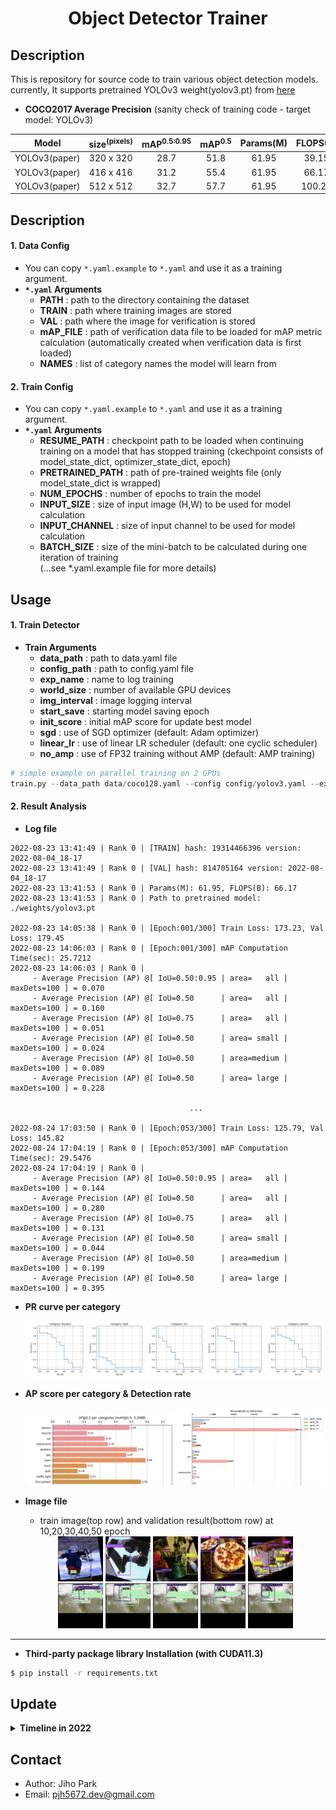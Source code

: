 # <div align="center">Object Detector Trainer</div>

## Description

This is repository for source code to train various object detection models. currently, It supports pretrained YOLOv3 weight(yolov3.pt) from [here](https://drive.google.com/drive/folders/15qXxbD7RG19uZBhG3NPWwfqt6OdksAPR?usp=sharing)

 - **COCO2017 Average Precision** (sanity check of training code - target model: YOLOv3)

| Model | size<sup>(pixels) | mAP<sup>0.5:0.95 | mAP<sup>0.5 | Params(M) | FLOPS(B) |
| :---: | :---: | :---: | :---: | :---: | :---: | 
| YOLOv3(paper) | 320 x 320 | 28.7 | 51.8 | 61.95 | 39.15 |
| YOLOv3(paper) | 416 x 416 | 31.2 | 55.4 | 61.95 | 66.17 |
| YOLOv3(paper) | 512 x 512 | 32.7 | 57.7 | 61.95 | 100.24 |



## Description

#### 1. Data Config

 - You can copy `*.yaml.example` to `*.yaml` and use it as a training argument.
 - **`*.yaml` Arguments**
    - **PATH** : path to the directory containing the dataset
    - **TRAIN** : path where training images are stored
    - **VAL** : path where the image for verification is stored
    - **mAP_FILE** : path of verification data file to be loaded for mAP metric calculation (automatically created when verification data is first loaded)
    - **NAMES** : list of category names the model will learn from

#### 2. Train Config

 - You can copy `*.yaml.example` to `*.yaml` and use it as a training argument.
 - **`*.yaml` Arguments**
    - **RESUME_PATH** : checkpoint path to be loaded when continuing training on a model that has stopped training (ckechpoint consists of model_state_dict, optimizer_state_dict, epoch)
    - **PRETRAINED_PATH** : path of pre-trained weights file (only model_state_dict is wrapped)
    - **NUM_EPOCHS** : number of epochs to train the model
    - **INPUT_SIZE** : size of input image (H,W) to be used for model calculation
    - **INPUT_CHANNEL** : size of input channel to be used for model calculation
    - **BATCH_SIZE** : size of the mini-batch to be calculated during one iteration of training  
    (...see *.yaml.example file for more details)


## Usage

#### 1. Train Detector

 - **Train Arguments**
    - **data_path** : path to data.yaml file
    - **config_path** : path to config.yaml file
    - **exp_name** : name to log training
    - **world_size** : number of available GPU devices
    - **img_interval** : image logging interval
    - **start_save** : starting model saving epoch
    - **init_score** : initial mAP score for update best model
    - **sgd** : use of SGD optimizer (default: Adam optimizer)
    - **linear_lr** : use of linear LR scheduler (default: one cyclic scheduler)
    - **no_amp** : use of FP32 training without AMP (default: AMP training)

```python
# simple example on parallel training on 2 GPUs
train.py --data_path data/coco128.yaml --config config/yolov3.yaml --exp_name train --world_size 2
```


#### 2. Result Analysis

 - **Log file**
```log
2022-08-23 13:41:49 | Rank 0 | [TRAIN] hash: 19314466396 version: 2022-08-04_18-17 
2022-08-23 13:41:49 | Rank 0 | [VAL] hash: 814705164 version: 2022-08-04_18-17 
2022-08-23 13:41:53 | Rank 0 | Params(M): 61.95, FLOPS(B): 66.17
2022-08-23 13:41:53 | Rank 0 | Path to pretrained model: ./weights/yolov3.pt

2022-08-23 14:05:38 | Rank 0 | [Epoch:001/300] Train Loss: 173.23, Val Loss: 179.45
2022-08-23 14:06:03 | Rank 0 | [Epoch:001/300] mAP Computation Time(sec): 25.7212
2022-08-23 14:06:03 | Rank 0 | 
	 - Average Precision (AP) @[ IoU=0.50:0.95 | area=   all | maxDets=100 ] = 0.070
	 - Average Precision (AP) @[ IoU=0.50      | area=   all | maxDets=100 ] = 0.160
	 - Average Precision (AP) @[ IoU=0.75      | area=   all | maxDets=100 ] = 0.051
	 - Average Precision (AP) @[ IoU=0.50      | area= small | maxDets=100 ] = 0.024
	 - Average Precision (AP) @[ IoU=0.50      | area=medium | maxDets=100 ] = 0.089
	 - Average Precision (AP) @[ IoU=0.50      | area= large | maxDets=100 ] = 0.228

                                        ...

2022-08-24 17:03:50 | Rank 0 | [Epoch:053/300] Train Loss: 125.79, Val Loss: 145.82
2022-08-24 17:04:19 | Rank 0 | [Epoch:053/300] mAP Computation Time(sec): 29.5476
2022-08-24 17:04:19 | Rank 0 | 
	 - Average Precision (AP) @[ IoU=0.50:0.95 | area=   all | maxDets=100 ] = 0.144
	 - Average Precision (AP) @[ IoU=0.50      | area=   all | maxDets=100 ] = 0.280
	 - Average Precision (AP) @[ IoU=0.75      | area=   all | maxDets=100 ] = 0.131
	 - Average Precision (AP) @[ IoU=0.50      | area= small | maxDets=100 ] = 0.044
	 - Average Precision (AP) @[ IoU=0.50      | area=medium | maxDets=100 ] = 0.199
	 - Average Precision (AP) @[ IoU=0.50      | area= large | maxDets=100 ] = 0.395
```


 - **PR curve per category**
   <div align="center">
   <a href=""><img src=./asset/PR_curve/airplane.png width="19%" /></a>
   <a href=""><img src=./asset/PR_curve/boat.png width="19%" /></a>
   <a href=""><img src=./asset/PR_curve/car.png width="19%" /></a>
   <a href=""><img src=./asset/PR_curve/dog.png width="19%" /></a>
   <a href=""><img src=./asset/PR_curve/person.png width="19%" /></a>
   </div>


 - **AP score per category & Detection rate**
   <div align="center">
   <a href=""><img src=./asset/figure-AP.png width="49%" /></a>
   <a href=""><img src=./asset/figure-dets.png width="49%" /></a>
   </div>
 

 - **Image file**
    - train image(top row) and validation result(bottom row) at 10,20,30,40,50 epoch
   <div align="center">
   <a href=""><img src=./asset/images/train/EP010.jpg width="15%" /></a>
   <a href=""><img src=./asset/images/train/EP020.jpg width="15%" /></a>
   <a href=""><img src=./asset/images/train/EP030.jpg width="15%" /></a>
   <a href=""><img src=./asset/images/train/EP040.jpg width="15%" /></a>
   <a href=""><img src=./asset/images/train/EP050.jpg width="15%" /></a>
   </div>
   <div align="center">
   <a href=""><img src=./asset/images/val/EP010.jpg width="15%" /></a>
   <a href=""><img src=./asset/images/val/EP020.jpg width="15%" /></a>
   <a href=""><img src=./asset/images/val/EP030.jpg width="15%" /></a>
   <a href=""><img src=./asset/images/val/EP040.jpg width="15%" /></a>
   <a href=""><img src=./asset/images/val/EP050.jpg width="15%" /></a>
   </div>


---

- **Third-party package library Installation (with CUDA11.3)**
```bash
$ pip install -r requirements.txt
```

## Update

<details>
    <summary><b> Timeline in 2022 </b></summary>

| Date | Content |
|:----:|:-----|
| 08-26 | add:add logging function for model parameters & FLOPS |
| 08-25 | add:automatic mixed precision applied & log argument command function |
| 08-24 | add:update README.md file |
| 08-22 | add:train with resume mode in case of previous models |
| 08-21 | add:consider class conditional probability & support yolov3.pt weight |
| 08-20 | fix:chnage BCELoss -> BCEWithLogitLoss due to stability in case of AMP computation |
| 08-17 | bug:sanity check for avoiding CUDA runtime error(device-side assert triggered) during training |
| 08-10 | add:visualize functions for PR curve, AP@0.50, num of detection rate(TP, FP, FN) per class |
| 08-09 | fix:mAP calculation optimization x150 speed up and process await delay reduction with DDP training |
| 08-07 | add:learning rate scheduler (160 epochs with starting inital lr:0.001, dividing it by 10 at 30, 60 epochs) |
| 08-04 | fix:code refactoring (visualizer for prediction of letter box) |
| 08-03 | fix:code refactoring (del redundant functions) |
| 08-02 | add:code integration of YOLOv3 trainer supporting Linux(Multi-GPUs) & Windows(Single-GPU) |
| 08-01 | add:torch DistributedDataParallel(DDP) model train function on multi-GPUs |
| 07-30 | fix:loss function, mAP calculate error debug when validation mode |
| 07-28 | add:mAP evaluation function, mAP logging, basic augmentation implementation |
| 07-12 | add:COCO evaluation API test env initial build |
| 07-11 | add:Best Possible Recalls(BPR) implementation |
| 07-07 | fix:valid loss function, valid loss for running with no object |
| 07-05 | fix:yolov3 loss function |
| 07-04 | First commit |

</details>


## Contact
- Author: Jiho Park  
- Email: pjh5672.dev@gmail.com  